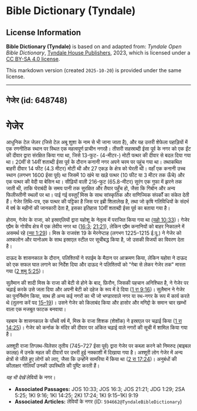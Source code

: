 # Bible Dictionary (Tyndale)

## License Information

**Bible Dictionary (Tyndale)** is based on and adapted from: _Tyndale Open Bible Dictionary_, [Tyndale House Publishers](https://tyndaleopenresources.com/), 2023, which is licensed under a [CC BY-SA 4.0 license](https://creativecommons.org/licenses/by-sa/4.0/legalcode.en).

This markdown version (created `2025-10-20`) is provided under the same license.



--------------------------------

## गेजेर (id: 648748)

गेजेर
=====

आधुनिक टेल जेज़र (जिसे टेल अबू शुशा के नाम से भी जाना जाता है), और यह उत्तरी शेफेला पहाड़ियों में एक रणनीतिक स्थान पर स्थित एक महत्वपूर्ण प्राचीन नगरहै। तीसरी सहस्राब्दी ईसा पूर्व के नगर को एक ईंट की दीवार द्वारा संरक्षित किया गया था, जिसे 13\-फुट\- (4\-मीटर\-) मोटी पत्थर की दीवार से बदल दिया गया था। 20वीं से 14वीं शताब्दी ईसा पूर्व के दौरान कनानी नगर अपने चरम पर पहुंच गया था। तथाकथित बाहरी दीवार 14 फीट (4\.3 मीटर) मोटी थी और 27 एकड़ के क्षेत्र को घेरती थी। वहाँ एक कनानी उच्च स्थान (लगभग 1600 ईसा पूर्व) था जिसमें 10 खंभे या खड़े पत्थर (10 फीट या 3 मीटर तक ऊँचे) और एक पत्थर की वेदी या बेसिन था। सीढ़ियों वाली 216\-फुट (65\.8\-मीटर) सुरंग एक गुफा में झरने तक जाती थी, ताकि घेराबंदी के समय पानी तक सुरक्षित और तैयार पहुँच हो, जैसा कि गिबोन और अन्य फिलीस्तीनी स्थलों पर था। पाई गई वस्तुएँ मिस्र के साथ सांस्कृतिक और वाणिज्यिक संपर्कों का संकेत देती हैं। गेजेर तिथि\-पत्र, एक पत्थर की पट्टिका है जिस पर इब्री शिलालेख है, तथा जो कृषि गतिविधियों के संदर्भ में वर्ष के महीनों की जानकारी देता है, इसका इतिहास 10वीं शताब्दी ईसा पूर्व का बताया गया है।

होराम, गेजेर के राजा, को इस्राएलियों द्वारा यहोशू के नेतृत्व में पराजित किया गया था ([यहो 10:33](https://ref.ly/Josh10:33))। गेजेर एप्रैम के गोत्रीय क्षेत्र में एक लेवीय नगर था ([16:3](https://ref.ly/Josh16:3); [21:21](https://ref.ly/Josh21:21)), लेकिन एप्रैम कनानियों को बाहर निकालने में असमर्थ रहे ([न्या 1:29](https://ref.ly/Judg1:29))। मिस्र के राजवंश 19 के मेरनेप्टाह (लगभग 1225–1215 ई.पू.) ने गेजेर को अश्कलोन और यानोअम के साथ इस्राएल स्टील पर सूचीबद्ध किया है, जो उसकी विजयों का विवरण देता है।

दाऊद के शासनकाल के दौरान, पलिश्तियों ने रपाईम के मैदान पर आक्रमण किया, लेकिन यहोवा ने दाऊद को एक सफल घात लगाने का निर्देश दिया और दाऊद ने पलिश्तियों को "गेबा से लेकर गेजेर तक" मारता गया ([2 शमू 5:25](https://ref.ly/2Sam5:25))।

सुलैमान की शादी मिस्र के राजा की बेटी से होने के बाद, फ़िरौन, जिसकी पहचान अनिश्चित है, ने गेजेर पर चढ़ाई करके उसे जला दिया और अपनी बेटी को दहेज के रूप में दे दिया ([1 रा 9:16](https://ref.ly/1Kgs9:16))। सुलैमान ने गेजेर का पुनर्निर्माण किया, साथ ही अन्य कई नगरों का भी जो भण्डारवाले नगर या रथ\-नगर के रूप में कार्य करते थे (तुलना करें पद [15–19](https://ref.ly/1Kgs9:15-1Kgs9:19))। उसने गेजेर को किलाबंद किया और हासोर और मगिद्दो के समान चार खम्भों वाला एक मजबूत फाटक बनवाया।

रहबाम के शासनकाल के पाँचवें वर्ष में, मिस्र के राजा शिशक (शेशोंक) ने इस्राएल पर चढ़ाई किया ([1 रा 14:25](https://ref.ly/1Kgs14:25))। गेजेर को कर्नाक के मंदिर की दीवार पर अंकित चढ़ाई वाले नगरों की सूची में शामिल किया गया है।

अश्शूरी राजा तिग्लथ\-पिलेसर तृतीय (745–727 ईसा पूर्व) द्वारा गेजेर पर कब्ज़ा करने को निमरुद (बाइबल कालह) में उनके महल की दीवारों पर उभरी हुई नक्काशी में दिखाया गया है। अश्शूरी लोग गेजेर में अन्य क्षेत्रों से जीते हुए लोगों को लाए, जैसा कि उन्होंने सामरिया में किया था ([2 रा 17:24](https://ref.ly/2Kgs17:24))। अनुबंधों की कीलाक्षर गोलियाँ उनकी उपस्थिति की पुष्टि करती हैं।

*यह भी देखें* लेवियों के नगर।

* **Associated Passages:** JOS 10:33; JOS 16:3; JOS 21:21; JDG 1:29; 2SA 5:25; 1KI 9:16; 1KI 14:25; 2KI 17:24; 1KI 9:15–1KI 9:19
* **Associated Articles:** लेवियों के नगर (ID: `594662@TyndaleBibleDictionary`)

